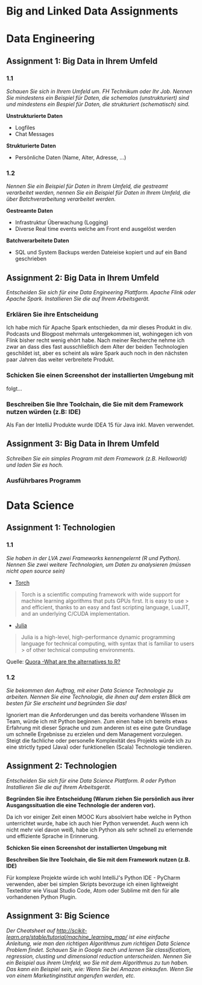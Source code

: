 # Big and Linked Data Assignments

# Data	Engineering
## Assignment	1: Big	Data in	Ihrem	Umfeld
### 1.1
_Schauen Sie sich in Ihrem Umfeld um. FH Technikum oder Ihr Job. Nennen Sie mindestens ein
Beispiel für Daten, die schemalos (unstrukturiert) sind und mindestens ein Bespiel für Daten, die
strukturiert (schematisch) sind._

**Unstrukturierte Daten**
* Logfiles
* Chat Messages

**Strukturierte Daten**
* Persönliche Daten (Name, Alter, Adresse, ...)

### 1.2
_Nennen Sie ein Beispiel für Daten in Ihrem Umfeld, die gestreamt verarbeitet werden, nennen Sie ein
Beispiel für Daten in Ihrem Umfeld, die über Batchverarbeitung verarbeitet werden._

**Gestreamte Daten**
* Infrastruktur Überwachung (Logging)
* Diverse Real time events welche am Front end ausgelöst werden 

**Batchverarbeitete Daten**
* SQL und System Backups werden Dateieise kopiert und auf ein Band geschrieben

## Assignment	2: Big	Data in	Ihrem	Umfeld
_Entscheiden Sie sich für eine Data Engineering Plattform. Apache Flink oder Apache Spark.
Installieren Sie die auf Ihrem Arbeitsgerät._
### Erklären Sie ihre Entscheidung
Ich habe mich für Apache Spark entschieden, da mir dieses Produkt in div. Podcasts und Blogpost mehrmals untergekommen ist, wohingegen ich von Flink bisher recht wenig ehört habe. Nach meiner Recherche nehme ich zwar an dass dies fast ausschließlich dem Alter der beiden Technologien geschildet ist, aber es scheint als wäre Spark auch noch in den nächsten paar Jahren das weiter verbreitete Produkt.
### Schicken Sie einen Screenshot der installierten Umgebung mit
folgt...
### Beschreiben Sie Ihre Toolchain, die Sie mit dem Framework nutzen würden (z.B: IDE)
Als Fan der IntelliJ Produkte wurde IDEA 15 für Java inkl. Maven verwendet.

## Assignment	3: Big	Data in	Ihrem	Umfeld
_Schreiben Sie ein simples Program mit dem Framework (z.B. Helloworld) und laden Sie es hoch._
### Ausführbares Programm

# Data	Science
## Assignment	1: Technologien
### 1.1
_Sie haben in der LVA zwei Frameworks kennengelernt (R und Python). Nennen Sie zwei weitere
Technologien, um Daten zu analysieren (müssen nicht open source sein)_

* [Torch](http://torch.ch/)
> Torch is a scientific computing framework with wide support for machine learning algorithms that puts GPUs first. It is easy to use > and efficient, thanks to an easy and fast scripting language, LuaJIT, and an underlying C/CUDA implementation.

* [Julia](http://julialang.org/)
> Julia is a high-level, high-performance dynamic programming language for technical computing, with syntax that is familiar to users > of other technical computing environments.

Quelle: [Quora -What are the alternatives to R?](https://www.quora.com/What-are-the-alternatives-to-R) 
### 1.2
_Sie bekommen den Auftrag, mit einer Data Science Technologie zu arbeiten. Nennen Sie eine
Technologie, die ihnen auf dem ersten Blick am besten für Sie erscheint und begründen Sie das!_

Ignoriert man die Anforderungen und das bereits vorhandene Wissen im Team, würde ich mit Python beginnen. Zum einen habe ich bereits etwas Erfahrung mit dieser Sprache und zum anderen ist es eine gute Grundlage um schnelle Ergebnisse zu erzielen und dem Management vorzulegen. Steigt die fachliche oder personelle Komplexität des Projekts würde ich zu eine strictly typed (Java) oder funktionellen (Scala) Technologie tendieren.

## Assignment	2: Technologien
_Entscheiden Sie sich für eine Data Science Plattform. R oder Python
Installieren Sie die auf Ihrem Arbeitsgerät._

**Begründen Sie ihre Entscheidung (Warum ziehen Sie persönlich aus ihrer Ausgangssituation die eine Technologie der anderen vor).**

Da ich vor einiger Zeit einen MOOC Kurs absolviert habe welche in Python unterrichtet wurde, habe ich auch hier Python verwendet. Auch wenn ich nicht mehr viel davon weiß, habe ich Python als sehr schnell zu erlernende und effiziente Sprache in Erinnerung.

**Schicken Sie einen Screenshot der installierten Umgebung mit**

**Beschreiben Sie Ihre Toolchain, die Sie mit dem Framework nutzen (z.B. IDE)**

Für komplexe Projekte würde ich wohl IntelliJ's Python IDE - PyCharm verwenden, aber bei simplen Skripts bevorzuge ich einen lightweight Texteditor wie Visual Studio Code, Atom oder Sublime mit den für alle vorhandenen Python Plugin.

## Assignment	3: Big	Science
_Der Cheatsheet auf http://scikit-learn.org/stable/tutorial/machine_learning_map/ ist eine einfache
Anleitung, wie man den richtigen Algorithmus zum richtigen Data Science Problem findet.
Schauen Sie in Google nach und lernen Sie classificatiom, regression, clusting und dimensional
reduction unterscheiden.
Nennen Sie ein Beispiel aus ihrem Umfeld, wo Sie mit dem Algorithmus zu tun haben. Das kann ein
Beispiel sein, wie: Wenn Sie bei Amazon einkaufen. Wenn Sie von einem Marketinginstitut angerufen
werden, etc._
